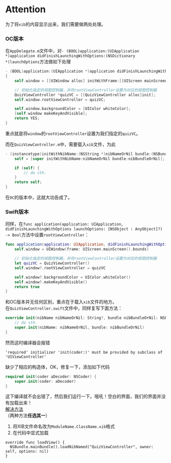 # Attention

为了将`xib`的内容显示出来，我们需要做两处处理。

### OC版本

在`AppDelegate.m`文件中，对`- (BOOL)application:(UIApplication *)application didFinishLaunchingWithOptions:(NSDictionary *)launchOptions`方法做如下处理

```Objective-C
- (BOOL)application:(UIApplication *)application didFinishLaunchingWithOptions:(NSDictionary *)launchOptions
{
    self.window = [[UIWindow alloc] initWithFrame:[[UIScreen mainScreen] bounds]];

    // 初始化指定的视图控制器，并将rootViewController设置为对应的视图控制器
    QuizViewController *quizVC = [[QuizViewController alloc]init];
    self.window.rootViewController = quizVC;

    self.window.backgroundColor = [UIColor whiteColor];
    [self.window makeKeyAndVisible];
    return YES;
}
```

重点就是将`window`的`rootViewController`设置为我们指定的`quizVC`。

而在`QuizViewController.m`中，需要载入`xib`文件，为此

```Objective-C
- (instancetype)initWithNibName:(NSString *)nibNameOrNil bundle:(NSBundle *)nibBundleOrNil {
    self = [super initWithNibName:nibNameOrNil bundle:nibBundleOrNil];

    if (self) {
        // do sth.
    }
    return self;
}
```

在`OC`的版本中，这就大功告成了。

### Swift版本

同样，在`func application(application: UIApplication, didFinishLaunchingWithOptions launchOptions: [NSObject : AnyObject]?) -> Bool`方法中设置`rootViewController`：

```Swift
func application(application: UIApplication, didFinishLaunchingWithOptions launchOptions: [NSObject: AnyObject]?) -> Bool {
    self.window = UIWindow(frame: UIScreen.mainScreen().bounds)

    // 初始化指定的视图控制器，并将rootViewController设置为对应的视图控制器
    let quizVC = QuizViewController()
    self.window?.rootViewController = quizVC

    self.window?.backgroundColor = UIColor.whiteColor()
    self.window?.makeKeyAndVisible()
    return true
}
```

和OC版本并无任何区别，重点在于载入`xib`文件的地方。  
在`QuizViewController.swift`文件中，同样复写下面方法：  

```Swift
override init(nibName nibNameOrNil: String?, bundle nibBundleOrNil: NSBundle?) {
    // do sth.
    super.init(nibName: nibNameOrNil, bundle: nibBundleOrNil)
}
```

然而这时编译器会报错  

`'required' initializer 'init(coder:)' must be provided by subclass of 'UIViewController'`  

缺少了相应的构造体，OK，修复一下，添加如下代码

```Swift
required init(coder aDecoder: NSCoder) {
    super.init(coder: aDecoder)
}
```

这下编译就不会出错了，然后我们运行一下。哦吼！空白的界面，我们的界面并没有加载出来！  
[解决方法](http://japko.net/2014/09/08/loading-swift-uiviewcontroller-from-xib-in-storyboard/)  
（两种方法**任选其一**）

1. 将XIB文件命名改为`ModuleName.ClassName.xib`格式  
2. 在代码中显式加载

```Swfit
override func loadView() {
  NSBundle.mainBundle().loadNibNamed("QuizViewController", owner: self, options: nil)
}
```
